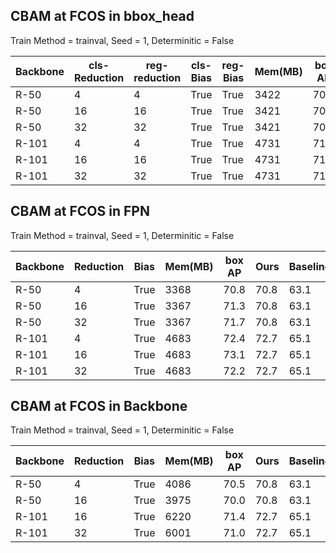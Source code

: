 ## CBAM at FCOS in bbox_head 
Train Method = trainval,  Seed = 1,   Determinitic = False 

| Backbone | cls-Reduction | reg-reduction | cls-Bias | reg-Bias | Mem(MB) | box AP | Ours   | Baseline |
|----------|---------------|---------------|----------|----------|---------|--------|--------|----------|
| R-50     | 4             | 4             | True     | True     | 3422    | 70.5   | 70.8   | 63.1     |
| R-50     | 16            | 16            | True     | True     | 3421    | 70.9   | 70.8   | 63.1     |
| R-50     | 32            | 32            | True     | True     | 3421    | 70.3   | 70.8   | 63.1     |
| R-101    | 4             | 4             | True     | True     | 4731    | 71.0   | 72.7   | 63.1     |
| R-101    | 16            | 16            | True     | True     | 4731    | 71.1   | 72.7   | 63.1     |
| R-101    | 32            | 32            | True     | True     | 4731    | 71.7   | 72.7   | 63.1     |


## CBAM at FCOS in FPN 
Train Method = trainval,  Seed = 1,   Determinitic = False 

| Backbone | Reduction | Bias | Mem(MB) | box AP | Ours   | Baseline |
|----------|-----------|------|---------|--------|--------|----------|
| R-50     | 4         | True | 3368    | 70.8   | 70.8   | 63.1     |
| R-50     | 16        | True | 3367    | 71.3   | 70.8   | 63.1     |
| R-50     | 32        | True | 3367    | 71.7   | 70.8   | 63.1     |
| R-101    | 4         | True | 4683    | 72.4   | 72.7   | 65.1     |
| R-101    | 16        | True | 4683    | 73.1   | 72.7   | 65.1     |
| R-101    | 32        | True | 4683    | 72.2   | 72.7   | 65.1     |



## CBAM at FCOS in Backbone
Train Method = trainval,  Seed = 1,   Determinitic = False 


| Backbone | Reduction | Bias | Mem(MB) | box AP | Ours   | Baseline |
|----------|-----------|------|---------|--------|--------|----------|
| R-50     | 4         | True | 4086    | 70.5   | 70.8   | 63.1     |
| R-50     | 16        | True | 3975    | 70.0   | 70.8   | 63.1     |
| R-101    | 16        | True | 6220    | 71.4   | 72.7   | 65.1     |
| R-101    | 32        | True | 6001    | 71.0   | 72.7   | 65.1     |
